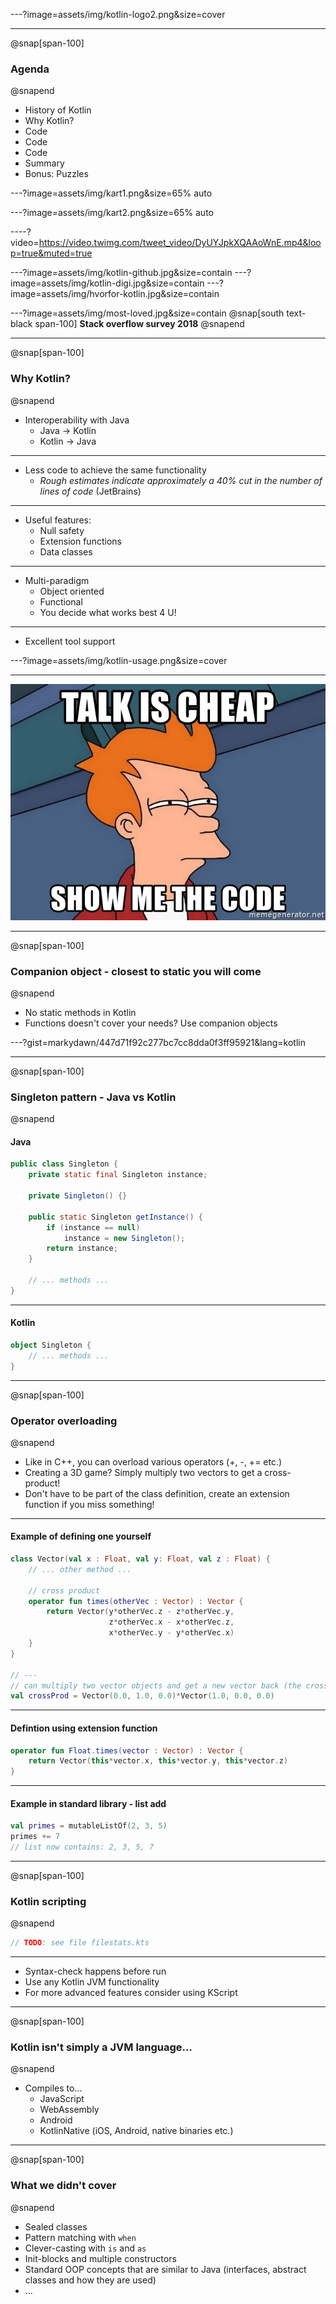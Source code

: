 ---?image=assets/img/kotlin-logo2.png&size=cover

---
@snap[span-100]
### Agenda
@snapend

* History of Kotlin
* Why Kotlin?
* Code
* Code
* Code
* Summary
* Bonus: Puzzles

---?image=assets/img/kart1.png&size=65% auto

---?image=assets/img/kart2.png&size=65% auto

----?video=https://video.twimg.com/tweet_video/DyUYJpkXQAAoWnE.mp4&loop=true&muted=true

---?image=assets/img/kotlin-github.jpg&size=contain
---?image=assets/img/kotlin-digi.jpg&size=contain
---?image=assets/img/hvorfor-kotlin.jpg&size=contain

---?image=assets/img/most-loved.jpg&size=contain
@snap[south text-black span-100]
**Stack overflow survey 2018**
@snapend

---
@snap[span-100]
### Why Kotlin?
@snapend

* Interoperability with Java
  * Java -> Kotlin
  * Kotlin -> Java

---

* Less code to achieve the same functionality
  * *Rough estimates indicate approximately a 40% cut in the number of lines of code* (JetBrains)

---

* Useful features:
  * Null safety
  * Extension functions
  * Data classes

---

* Multi-paradigm
  * Object oriented
  * Functional
  * You decide what works best 4 U!

---

* Excellent tool support

---?image=assets/img/kotlin-usage.png&size=cover

---


![Show me the code](assets/img/talk-is-cheap-show-me-the-code.jpg)


---
@snap[span-100]
### Companion object - closest to static you will come
@snapend

* No static methods in Kotlin
* Functions doesn't cover your needs? Use companion objects


---?gist=markydawn/447d71f92c277bc7cc8dda0f3ff95921&lang=kotlin

---
@snap[span-100]
### Singleton pattern - Java vs Kotlin
@snapend

#### Java
```java
public class Singleton {
    private static final Singleton instance;

    private Singleton() {}

    public static Singleton getInstance() {
        if (instance == null)
            instance = new Singleton();
        return instance;
    }
	
	// ... methods ...
}
```

---

#### Kotlin
```kotlin
object Singleton {
	// ... methods ... 
}
```


---
@snap[span-100]
### Operator overloading
@snapend
 
* Like in C++, you can overload various operators (+, -, += etc.)
* Creating a 3D game? Simply multiply two vectors to get a cross-product!
* Don't have to be part of the class definition, create an extension function if you miss something!
 
---

#### Example of defining one yourself
```kotlin
class Vector(val x : Float, val y: Float, val z : Float) {
    // ... other method ...

    // cross product
    operator fun times(otherVec : Vector) : Vector {
        return Vector(y*otherVec.z - z*otherVec.y,
                      z*otherVec.x - x*otherVec.z,
                      x*otherVec.y - y*otherVec.x)
    }
}

// ---
// can multiply two vector objects and get a new vector back (the cross product)
val crossProd = Vector(0.0, 1.0, 0.0)*Vector(1.0, 0.0, 0.0)
```

---

#### Defintion using extension function
```kotlin
operator fun Float.times(vector : Vector) : Vector {
    return Vector(this*vector.x, this*vector.y, this*vector.z)
}
```

---

#### Example in standard library - list add
```kotlin
val primes = mutableListOf(2, 3, 5)
primes += 7
// list now contains: 2, 3, 5, 7
```

---
@snap[span-100]
### Kotlin scripting
@snapend

```kotlin
// TODO: see file filestats.kts
```

---

* Syntax-check happens before run
* Use any Kotlin JVM functionality
* For more advanced features consider using KScript

---


@snap[span-100]
### Kotlin isn't simply a JVM language...
@snapend

* Compiles to...
   * JavaScript
   * WebAssembly
   * Android
   * KotlinNative (iOS, Android, native binaries etc.)

---
@snap[span-100]
### What we didn't cover
@snapend

[comment]: <> (Remove if we actually cover one of these)
* Sealed classes
* Pattern matching with `when`
* Clever-casting with `is` and `as`
* Init-blocks and multiple constructors
* Standard OOP concepts that are similar to Java (interfaces, abstract classes and how they are used)
* ...
